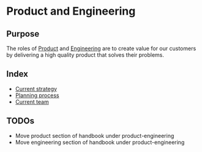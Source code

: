 # Product and Engineering

## Purpose

The roles of [Product](../product/index.md) and [Engineering](../engineering/index.md) are to create value for our customers by delivering a high quality product that solves their problems.

## Index

- [Current strategy](strategy.md)
- [Planning process](planning.md)
- [Current team](team.md)

## TODOs

- Move product section of handbook under product-engineering
- Move engineering section of handbook under product-engineering
